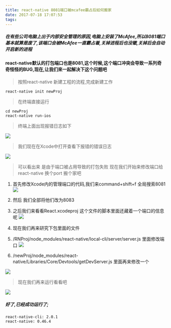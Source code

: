```yaml
---
title: react-native 8081端口被mcafee霸占后如何搬家
date: 2017-07-18 17:07:53
tags:
---
```

##### 在有些公司电脑上出于内部安全管理的原因,电脑上安装了McAfee,所以8081端口基本就算是废了,该端口会被McAfee一直霸占着,关掉进程后也没辙,关掉后会自动开启新的进程

#### react-native默认的打包端口也是8081,这个时候,这个端口冲突会导致一系列奇奇怪怪的BUG,现在,让我们來一起解决下这个问题吧

> 按照react-native 新建工程的流程,完成新建工作

````
react-native init newProj
````
> 在终端直接运行

````
cd newProj
react-native run-ios
````

> 终端上面出现报错日志如下

![](http://ostglltzu.bkt.clouddn.com/17-7-18/23859563.jpg)	
	
> 我们现在在Xcode中打开查看下报错的错误日志

![](http://ostglltzu.bkt.clouddn.com/17-7-18/43005869.jpg)
> 可以看出来 是由于端口被占用导致的打包失败
> 现在我们开始来修改端口给react-native 换个port 搬个家吧

1. 首先修改Xcode内的管理端口的代码,我们来command+shift+f 全局搜索8081
![](http://ostglltzu.bkt.clouddn.com/17-7-18/51946558.jpg)
2. 然后 我们全部将他们改为8083
3. 之后我们来看看React.xcodeproj 这个文件的脚本里面还藏着一个端口的信息呢
![](http://ostglltzu.bkt.clouddn.com/17-7-18/40410071.jpg)
4. 现在我们再来研究下包里面的文件
5. /RNProj/node_modules/react-native/local-cli/server/server.js 里面修改端口
![](http://ostglltzu.bkt.clouddn.com/17-7-18/39777334.jpg)

6. /newProj/node_modules/react-native/Libraries/Core/Devtools/getDevServer.js 里面再来修改一个

![](http://ostglltzu.bkt.clouddn.com/17-7-18/41350170.jpg)

> 现在我们再来运行看看吧


![](http://ostglltzu.bkt.clouddn.com/17-7-18/7281702.jpg)

##### 好了,已经成功运行了;

```` 
react-native-cli: 2.0.1
react-native: 0.46.4
````